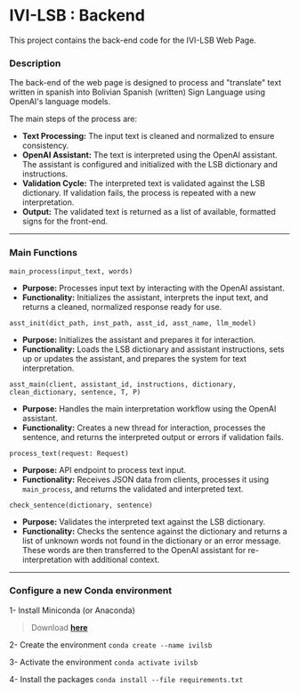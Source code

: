 # IVI-LSB :  Backend

This project contains the back-end code for the IVI-LSB Web Page.

### Description 

The back-end of the web page is designed to process and "translate" text written in spanish into Bolivian Spanish (written) Sign Language using OpenAI's language models.

The main steps of the process are:
- **Text Processing:** The input text is cleaned and normalized to ensure consistency. 
- **OpenAI Assistant:** The text is interpreted using the OpenAI assistant. The assistant is configured and initialized with the LSB dictionary and instructions.
- **Validation Cycle:** The interpreted text is validated against the LSB dictionary. If validation fails, the process is repeated with a new interpretation.
- **Output:** The validated text is returned as a list of available, formatted signs for the front-end.

---
### Main Functions

`main_process(input_text, words)`
- **Purpose:** Processes input text by interacting with the OpenAI assistant.
- **Functionality:** Initializes the assistant, interprets the input text, and returns a cleaned, normalized response ready for use.

`asst_init(dict_path, inst_path, asst_id, asst_name, llm_model)`
- **Purpose:** Initializes the assistant and prepares it for interaction.
- **Functionality:** Loads the LSB dictionary and assistant instructions, sets up or updates the assistant, and prepares the system for text interpretation.

`asst_main(client, assistant_id, instructions, dictionary, clean_dictionary, sentence, T, P)`
- **Purpose:** Handles the main interpretation workflow using the OpenAI assistant.
- **Functionality:** Creates a new thread for interaction, processes the sentence, and returns the interpreted output or errors if validation fails.

`process_text(request: Request)`
- **Purpose:** API endpoint to process text input.
- **Functionality:** Receives JSON data from clients, processes it using `main_process`, and returns the validated and interpreted text.

`check_sentence(dictionary, sentence)`
- **Purpose:** Validates the interpreted text against the LSB dictionary.
- **Functionality:** Checks the sentence against the dictionary and returns a list of unknown words not found in the dictionary or an error message. These words are then transferred to the OpenAI assistant for re-interpretation with additional context.

---
### Configure a new Conda environment

1- Install Miniconda (or Anaconda)
> Download **[here](https://docs.anaconda.com/miniconda/)**

2- Create the environment
`conda create --name ivilsb`

3- Activate the environment
`conda activate ivilsb`

4- Install the packages
`conda install --file requirements.txt`
